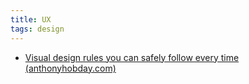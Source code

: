 ```yaml
---
title: UX
tags: design
---
```


- [Visual design rules you can safely follow every time (anthonyhobday.com)](https://anthonyhobday.com/sideprojects/saferules/)
